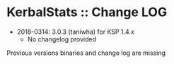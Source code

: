 # KerbalStats :: Change LOG

* 2018-0314: 3.0.3 (taniwha) for KSP 1.4.x
	+ No changelog provided

Previous versions binaries and change log are missing
 

